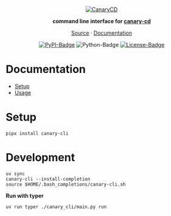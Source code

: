 <div align="center">

[![CanaryCD](https://docs.rehborn.dev/assets/canary-cd.png)](http://docs.rehborn.dev)

**command line interface for [canary-cd](https://github.com/rehborn/canary-cd)**

[Source](https://github.com/rehborn/canary-cli) &middot; [Documentation](http://docs.rehborn.dev) 

[![PyPI-Badge]](https://pypi.org/project/canary-cli/)
![Python-Badge]
[![License-Badge]](https://github.com/rehborn/canary-cli/blob/main/LICENSE)

[PyPI-Badge]:
https://img.shields.io/pypi/v/canary-cli?style=flat-square&color=306998&label=PyPI&labelColor=FFD43B
[Python-Badge]:
https://img.shields.io/pypi/pyversions/canary-cli?style=flat-square&color=306998&label=Python
[License-Badge]:
https://img.shields.io/github/license/rehborn/canary-cli?style=flat-square&label=License
</div>

# Documentation
- [Setup](http://docs.rehborn.dev/cli/)
- [Usage](http://docs.rehborn.dev/cli/usage/)

# Setup

```shell
pipx install canary-cli
```

# Development

```shell
uv sync
canary-cli --install-completion
source $HOME/.bash_completions/canary-cli.sh
```

**Run with typer**
```shell
uv run typer ./canary_cli/main.py run 
```